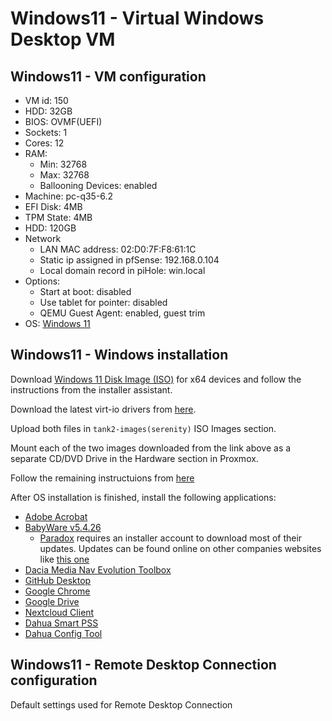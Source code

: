 # Windows11 - Virtual Windows Desktop VM

## Windows11 - VM configuration

- VM id: 150
- HDD: 32GB
- BIOS: OVMF(UEFI)
- Sockets: 1
- Cores: 12
- RAM:
  - Min: 32768
  - Max: 32768
  - Ballooning Devices: enabled
- Machine: pc-q35-6.2
- EFI Disk: 4MB
- TPM State: 4MB
- HDD: 120GB
- Network
  - LAN MAC address: 02:D0:7F:F8:61:1C
  - Static ip assigned in pfSense: 192.168.0.104
  - Local domain record in piHole: win.local
- Options:
  - Start at boot: disabled
  - Use tablet for pointer: disabled
  - QEMU Guest Agent: enabled, guest trim
- OS: [Windows 11](https://www.microsoft.com/software-download/windows11)

## Windows11 - Windows installation

Download [Windows 11 Disk Image (ISO)](https://www.microsoft.com/software-download/windows11) for x64 devices and follow the instructions from the installer assistant.

Download the latest virt-io drivers from [here](https://github.com/virtio-win/virtio-win-pkg-scripts/blob/master/README.md).

Upload both files in `tank2-images(serenity)` ISO Images section.

Mount each of the two images downloaded from the link above as a separate CD/DVD Drive in the Hardware section in Proxmox.

Follow the remaining instructuions from [here](https://www.wundertech.net/how-to-install-windows-11-on-proxmox/)

After OS installation is finished, install the following applications:

- [Adobe Acrobat](https://get.adobe.com/reader/)
- [BabyWare v5.4.26](https://descargas.fiesa.com.ar/descargas/Paradox/Softwares/BabyWare/)
  - [Paradox](https://www.paradox.com/Download/Babyware.asp?CATID=9&SUBCATID=184) requires an installer account to download most of their updates. Updates can be found online on other companies websites like [this one](https://descargas.fiesa.com.ar/descargas/Paradox/)
- [Dacia Media Nav Evolution Toolbox](https://dacia.welcome.naviextras.com/guide_en.html)
- [GitHub Desktop](https://desktop.github.com/)
- [Google Chrome](https://www.google.com/chrome/)
- [Google Drive](https://www.google.com/drive/download/)
- [Nextcloud Client](https://nextcloud.com/install/)
- [Dahua Smart PSS](https://dahuawiki.com/SmartPSS)
- [Dahua Config Tool](https://dahuawiki.com/ConfigTool)

## Windows11 - Remote Desktop Connection configuration

Default settings used for Remote Desktop Connection
